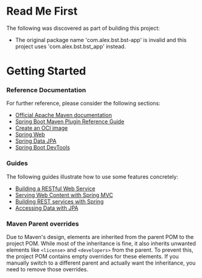# Read Me First
The following was discovered as part of building this project:

* The original package name 'com.alex.bst.bst-app' is invalid and this project uses 'com.alex.bst.bst_app' instead.

# Getting Started

### Reference Documentation
For further reference, please consider the following sections:

* [Official Apache Maven documentation](https://maven.apache.org/guides/index.html)
* [Spring Boot Maven Plugin Reference Guide](https://docs.spring.io/spring-boot/3.4.0/maven-plugin)
* [Create an OCI image](https://docs.spring.io/spring-boot/3.4.0/maven-plugin/build-image.html)
* [Spring Web](https://docs.spring.io/spring-boot/3.4.0/reference/web/servlet.html)
* [Spring Data JPA](https://docs.spring.io/spring-boot/3.4.0/reference/data/sql.html#data.sql.jpa-and-spring-data)
* [Spring Boot DevTools](https://docs.spring.io/spring-boot/3.4.0/reference/using/devtools.html)

### Guides
The following guides illustrate how to use some features concretely:

* [Building a RESTful Web Service](https://spring.io/guides/gs/rest-service/)
* [Serving Web Content with Spring MVC](https://spring.io/guides/gs/serving-web-content/)
* [Building REST services with Spring](https://spring.io/guides/tutorials/rest/)
* [Accessing Data with JPA](https://spring.io/guides/gs/accessing-data-jpa/)

### Maven Parent overrides

Due to Maven's design, elements are inherited from the parent POM to the project POM.
While most of the inheritance is fine, it also inherits unwanted elements like `<license>` and `<developers>` from the parent.
To prevent this, the project POM contains empty overrides for these elements.
If you manually switch to a different parent and actually want the inheritance, you need to remove those overrides.

